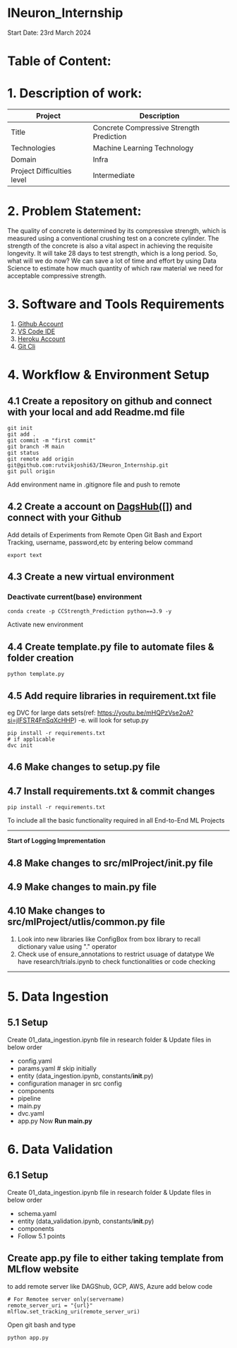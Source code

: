 # INeuron_Internship
Start Date: 23rd March 2024

# Table of Content:


# 1. Description of work:
| Project                    	| Description                              	|
|----------------------------	|------------------------------------------	|
| Title                      	| Concrete Compressive Strength Prediction 	|
| Technologies               	| Machine Learning Technology              	|
| Domain                     	| Infra                                    	|
| Project Difficulties level 	| Intermediate                             	|

# 2. Problem Statement:
The quality of concrete is determined by its compressive strength, which is measured
using a conventional crushing test on a concrete cylinder. The strength of the concrete
is also a vital aspect in achieving the requisite longevity. It will take 28 days to test
strength, which is a long period. So, what will we do now? We can save a lot of time and
effort by using Data Science to estimate how much quantity of which raw material we
need for acceptable compressive strength.

# 3. Software and Tools Requirements
1. [Github Account](https://github.com)
2. [VS Code IDE](https://code.visualstudio.com/)
3. [Heroku Account](https://heroku.com)
4. [Git Cli](https://git-scm.com/book/en/v2/Getting-Started-The-Command-Line)

# 4. Workflow & Environment Setup 
## 4.1 Create a repository on github and connect with your local and add Readme.md file
```
git init
git add .
git commit -m "first commit"
git branch -M main
git status
git remote add origin git@github.com:rutvikjoshi63/INeuron_Internship.git
git pull origin

```
Add environment name in .gitignore file and push to remote
## 4.2 Create a account on [DagsHub([]](https://dagshub.com/rutvikjoshi63/INeuron_Internship)) and connect with your Github
Add details of Experiments from Remote
Open Git Bash and Export Tracking, username, password,etc by entering below command
 ```
export text
```
## 4.3 Create a new virtual environment
### Deactivate current(base) environment
```
conda create -p CCStrength_Prediction python==3.9 -y
```
Activate new environment
## 4.4 Create template.py file to automate files & folder creation
```
python template.py
```
## 4.5 Add require libraries in requirement.txt file 
eg DVC for large dats sets(ref: https://youtu.be/mHQPzVse2oA?si=jlFSTR4FnSqXcHHP)
-e. will look for setup.py
```
pip install -r requirements.txt
# if applicable
dvc init
```
## 4.6 Make changes to setup.py file
## 4.7 Install requirements.txt & commit changes
```
pip install -r requirements.txt
```
To include all the basic functionality required in all End-to-End ML Projects
___
**Start of Logging Imprementation**
## 4.8 Make changes to src/mlProject/__init__.py file
## 4.9 Make changes to main.py file
## 4.10 Make changes to src/mlProject/utlis/common.py file 
1. Look into new libraries like ConfigBox from box library to recall dictionary value using "." operator
2. Check use of ensure_annotations to restrict usuage of datatype 
We have research/trials.ipynb to check functionalities or code checking
___
# 5. Data Ingestion
## 5.1 Setup 
Create 01_data_ingestion.ipynb file in research folder & Update files in below order
- config.yaml
- params.yaml # skip initially
- entity (data_ingestion.ipynb, constants/__init__.py)
- configuration manager in src config
- components
- pipeline
- main.py
- dvc.yaml
- app.py
Now **Run main.py**

# 6. Data Validation
## 6.1 Setup
Create 01_data_ingestion.ipynb file in research folder & Update files in below order
- schema.yaml
- entity (data_validation.ipynb, constants/__init__.py)
- components
- Follow 5.1 points

## Create app.py file to either taking template from MLflow website
to add remote server like DAGShub, GCP, AWS, Azure add below code
```
# For Remotee server only(servername)
remote_server_uri = "{url}"
mlflow.set_tracking_uri(remote_server_uri)
```
Open git bash and type
```
python app.py
```